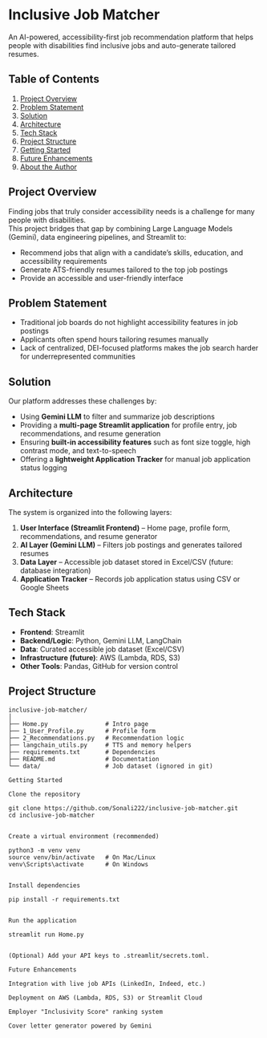 # Inclusive Job Matcher

An AI-powered, accessibility-first job recommendation platform that helps people with disabilities find inclusive jobs and auto-generate tailored resumes.

## Table of Contents

1. [Project Overview](#project-overview)  
2. [Problem Statement](#problem-statement)  
3. [Solution](#solution)  
4. [Architecture](#architecture)  
5. [Tech Stack](#tech-stack)  
6. [Project Structure](#project-structure)  
7. [Getting Started](#getting-started)  
8. [Future Enhancements](#future-enhancements)  
9. [About the Author](#about-the-author)  

## Project Overview

Finding jobs that truly consider accessibility needs is a challenge for many people with disabilities.  
This project bridges that gap by combining Large Language Models (Gemini), data engineering pipelines, and Streamlit to:

- Recommend jobs that align with a candidate’s skills, education, and accessibility requirements  
- Generate ATS-friendly resumes tailored to the top job postings  
- Provide an accessible and user-friendly interface  

## Problem Statement

- Traditional job boards do not highlight accessibility features in job postings  
- Applicants often spend hours tailoring resumes manually  
- Lack of centralized, DEI-focused platforms makes the job search harder for underrepresented communities  

## Solution

Our platform addresses these challenges by:

- Using **Gemini LLM** to filter and summarize job descriptions  
- Providing a **multi-page Streamlit application** for profile entry, job recommendations, and resume generation  
- Ensuring **built-in accessibility features** such as font size toggle, high contrast mode, and text-to-speech  
- Offering a **lightweight Application Tracker** for manual job application status logging  

## Architecture

The system is organized into the following layers:

1. **User Interface (Streamlit Frontend)** – Home page, profile form, recommendations, and resume generator  
2. **AI Layer (Gemini LLM)** – Filters job postings and generates tailored resumes  
3. **Data Layer** – Accessible job dataset stored in Excel/CSV (future: database integration)  
4. **Application Tracker** – Records job application status using CSV or Google Sheets  

## Tech Stack

- **Frontend**: Streamlit  
- **Backend/Logic**: Python, Gemini LLM, LangChain  
- **Data**: Curated accessible job dataset (Excel/CSV)  
- **Infrastructure (future)**: AWS (Lambda, RDS, S3)  
- **Other Tools**: Pandas, GitHub for version control  

## Project Structure

```text
inclusive-job-matcher/
│
├── Home.py                # Intro page
├── 1_User_Profile.py      # Profile form
├── 2_Recommendations.py   # Recommendation logic
├── langchain_utils.py     # TTS and memory helpers
├── requirements.txt       # Dependencies
├── README.md              # Documentation
└── data/                  # Job dataset (ignored in git)

Getting Started

Clone the repository

git clone https://github.com/Sonali222/inclusive-job-matcher.git
cd inclusive-job-matcher


Create a virtual environment (recommended)

python3 -m venv venv
source venv/bin/activate   # On Mac/Linux
venv\Scripts\activate      # On Windows


Install dependencies

pip install -r requirements.txt


Run the application

streamlit run Home.py


(Optional) Add your API keys to .streamlit/secrets.toml.

Future Enhancements

Integration with live job APIs (LinkedIn, Indeed, etc.)

Deployment on AWS (Lambda, RDS, S3) or Streamlit Cloud

Employer "Inclusivity Score" ranking system

Cover letter generator powered by Gemini


